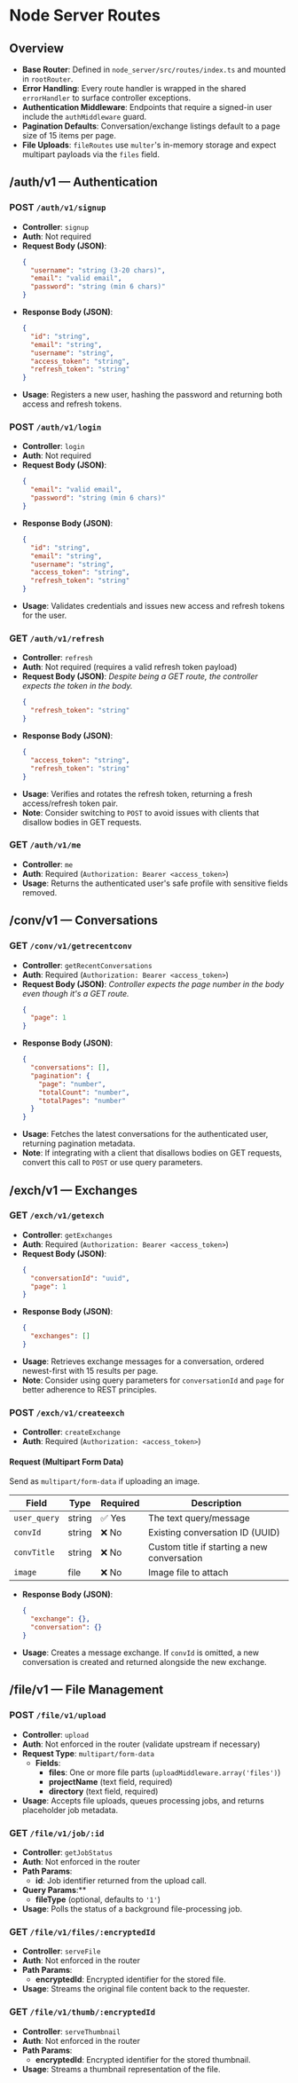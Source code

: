 # Node Server Routes

## Overview
- **Base Router**: Defined in `node_server/src/routes/index.ts` and mounted in `rootRouter`.
- **Error Handling**: Every route handler is wrapped in the shared `errorHandler` to surface controller exceptions.
- **Authentication Middleware**: Endpoints that require a signed-in user include the `authMiddleware` guard.
- **Pagination Defaults**: Conversation/exchange listings default to a page size of 15 items per page.
- **File Uploads**: `fileRoutes` use `multer`'s in-memory storage and expect multipart payloads via the `files` field.

## /auth/v1 — Authentication
### POST `/auth/v1/signup`
- **Controller**: `signup`
- **Auth**: Not required
- **Request Body (JSON)**:
  ```json
  {
    "username": "string (3-20 chars)",
    "email": "valid email",
    "password": "string (min 6 chars)"
  }
  ```
- **Response Body (JSON)**:
  ```json
  {
    "id": "string",
    "email": "string",
    "username": "string",
    "access_token": "string",
    "refresh_token": "string"
  }
  ```
- **Usage**: Registers a new user, hashing the password and returning both access and refresh tokens.

### POST `/auth/v1/login`
- **Controller**: `login`
- **Auth**: Not required
- **Request Body (JSON)**:
  ```json
  {
    "email": "valid email",
    "password": "string (min 6 chars)"
  }
  ```
- **Response Body (JSON)**:
  ```json
  {
    "id": "string",
    "email": "string",
    "username": "string",
    "access_token": "string",
    "refresh_token": "string"
  }
  ```
- **Usage**: Validates credentials and issues new access and refresh tokens for the user.

### GET `/auth/v1/refresh`
- **Controller**: `refresh`
- **Auth**: Not required (requires a valid refresh token payload)
- **Request Body (JSON)**: _Despite being a GET route, the controller expects the token in the body._
  ```json
  {
    "refresh_token": "string"
  }
  ```
- **Response Body (JSON)**:
  ```json
  {
    "access_token": "string",
    "refresh_token": "string"
  }
  ```
- **Usage**: Verifies and rotates the refresh token, returning a fresh access/refresh token pair.
- **Note**: Consider switching to `POST` to avoid issues with clients that disallow bodies in GET requests.

### GET `/auth/v1/me`
- **Controller**: `me`
- **Auth**: Required (`Authorization: Bearer <access_token>`)
- **Usage**: Returns the authenticated user's safe profile with sensitive fields removed.

## /conv/v1 — Conversations
### GET `/conv/v1/getrecentconv`
- **Controller**: `getRecentConversations`
- **Auth**: Required (`Authorization: Bearer <access_token>`)
- **Request Body (JSON)**: _Controller expects the page number in the body even though it's a GET route._
  ```json
  {
    "page": 1
  }
  ```
- **Response Body (JSON)**:
  ```json
  {
    "conversations": [],
    "pagination": {
      "page": "number",
      "totalCount": "number",
      "totalPages": "number"
    }
  }
  ```
- **Usage**: Fetches the latest conversations for the authenticated user, returning pagination metadata.
- **Note**: If integrating with a client that disallows bodies on GET requests, convert this call to `POST` or use query parameters.

## /exch/v1 — Exchanges
### GET `/exch/v1/getexch`
- **Controller**: `getExchanges`
- **Auth**: Required (`Authorization: Bearer <access_token>`)
- **Request Body (JSON)**:
  ```json
  {
    "conversationId": "uuid",
    "page": 1
  }
  ```
- **Response Body (JSON)**:
  ```json
  {
    "exchanges": []
  }
  ```
- **Usage**: Retrieves exchange messages for a conversation, ordered newest-first with 15 results per page.
- **Note**: Consider using query parameters for `conversationId` and `page` for better adherence to REST principles.

### POST `/exch/v1/createexch`
- **Controller**: `createExchange`
- **Auth**: Required (`Authorization: <access_token>`)

#### Request (Multipart Form Data)
Send as `multipart/form-data` if uploading an image.

| Field        | Type     | Required | Description |
|--------------|----------|----------|-------------|
| `user_query` | string   | ✅ Yes   | The text query/message |
| `convId`     | string   | ❌ No    | Existing conversation ID (UUID) |
| `convTitle`  | string   | ❌ No    | Custom title if starting a new conversation |
| `image`      | file     | ❌ No    | Image file to attach |

- **Response Body (JSON)**:
  ```json
  {
    "exchange": {},
    "conversation": {}
  }
  ```
- **Usage**: Creates a message exchange. If `convId` is omitted, a new conversation is created and returned alongside the new exchange.

## /file/v1 — File Management
### POST `/file/v1/upload`
- **Controller**: `upload`
- **Auth**: Not enforced in the router (validate upstream if necessary)
- **Request Type**: `multipart/form-data`
  - **Fields**:
    - **files**: One or more file parts (`uploadMiddleware.array('files')`)
    - **projectName** (text field, required)
    - **directory** (text field, required)
- **Usage**: Accepts file uploads, queues processing jobs, and returns placeholder job metadata.

### GET `/file/v1/job/:id`
- **Controller**: `getJobStatus`
- **Auth**: Not enforced in the router
- **Path Params**:
  - **id**: Job identifier returned from the upload call.
- **Query Params**:**
  - **fileType** (optional, defaults to `'1'`)
- **Usage**: Polls the status of a background file-processing job.

### GET `/file/v1/files/:encryptedId`
- **Controller**: `serveFile`
- **Auth**: Not enforced in the router
- **Path Params**:
  - **encryptedId**: Encrypted identifier for the stored file.
- **Usage**: Streams the original file content back to the requester.

### GET `/file/v1/thumb/:encryptedId`
- **Controller**: `serveThumbnail`
- **Auth**: Not enforced in the router
- **Path Params**:
  - **encryptedId**: Encrypted identifier for the stored thumbnail.
- **Usage**: Streams a thumbnail representation of the file.
